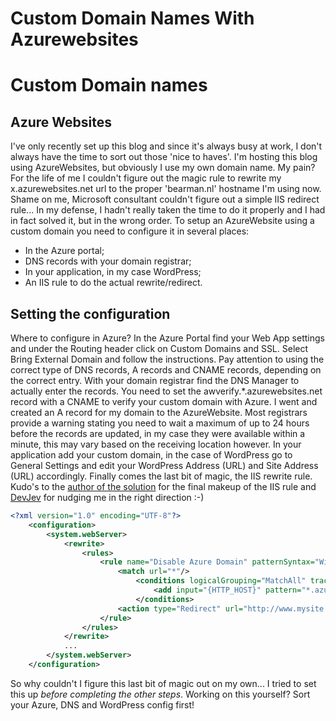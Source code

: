 # Custom Domain Names With Azurewebsites


# Custom Domain names

## Azure Websites
I've only recently set up this blog and since it's always busy at work, I don't always have the time to sort out those 'nice to haves'. I'm hosting this blog using AzureWebsites, but obviously I use my own domain name. My pain? For the life of me I couldn't figure out the magic rule to rewrite my x.azurewebsites.net url to the proper 'bearman.nl' hostname I'm using now. Shame on me, Microsoft consultant couldn't figure out a simple IIS redirect rule... In my defense, I hadn't really taken the time to do it properly and I had in fact solved it, but in the wrong order. To setup an AzureWebsite using a custom domain you need to configure it in several places:

* In the Azure portal;
* DNS records with your domain registrar;
* In your application, in my case WordPress;
* An IIS rule to do the actual rewrite/redirect.

## Setting the configuration
Where to configure in Azure? In the Azure Portal find your Web App settings and under the Routing header click on Custom Domains and SSL. Select Bring External Domain and follow the instructions. Pay attention to using the correct type of DNS records, A records and CNAME records, depending on the correct entry. With your domain registrar find the DNS Manager to actually enter the records. You need to set the awverify.*.azurewebsites.net record with a CNAME to verify your custom domain with Azure. I went and created an A record for my domain to the AzureWebsite. Most registrars provide a warning stating you need to wait a maximum of up to 24 hours before the records are updated, in my case they were available within a minute, this may vary based on the receiving location however. In your application add your custom domain, in the case of WordPress go to General Settings and edit your WordPress Address (URL) and Site Address (URL) accordingly. Finally comes the last bit of magic, the IIS rewrite rule. Kudo's to the [author of the solution](http://onthecloud.azurewebsites.net/seo-tip-how-to-block-the-.azurewebsites.net-domain) for the final makeup of the IIS rule and [DevJev](http://www.devjev.nl/) for nudging me in the right direction :-)  
```xml
<?xml version="1.0" encoding="UTF-8"?>
    <configuration>
        <system.webServer>
            <rewrite>
                <rules>
                    <rule name="Disable Azure Domain" patternSyntax="Wildcard" stopProcessing="true">
                        <match url="*"/>
                            <conditions logicalGrouping="MatchAll" trackAllCaptures="false">
                                <add input="{HTTP_HOST}" pattern="*.azurewebsites.net"/>
                            </conditions>
                        <action type="Redirect" url="http://www.mysite.com{REQUEST_URI}" redirectType="Permanent"/>
                    </rule>
                </rules>
            </rewrite>
            ...
        </system.webServer>
    </configuration>
```

So why couldn't I figure this last bit of magic out on my own... I tried to set this up *before completing the other steps*. Working on this yourself? Sort your Azure, DNS and WordPress config first!
